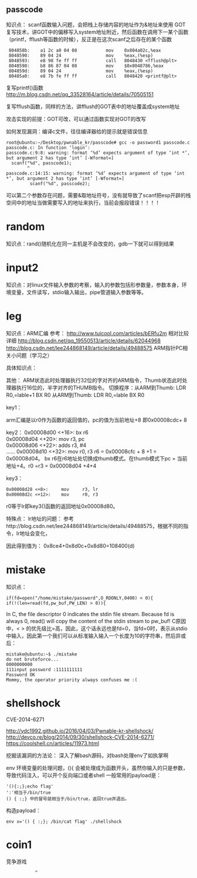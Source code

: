 

## passcode 

知识点： 
scanf函数输入问题，会把栈上存储内容的地址作为&地址来使用
GOT 复写技术，讲GOT中的偏移写入system地址附近，然后函数在调用下一某个函数（printf，fflush等函数的时候），反正是在这次scanf之后存在的某个函数


	 804858b:    a1 2c a0 04 08           mov    0x804a02c,%eax
	 8048590:    89 04 24                 mov    %eax,(%esp)
	 8048593:    e8 98 fe ff ff           call   8048430 <fflush@plt>
	 8048598:    b8 86 87 04 08           mov    $0x8048786,%eax
	 804859d:    89 04 24                 mov    %eax,(%esp)
	 80485a0:    e8 7b fe ff ff           call   8048420 <printf@plt>

复写printf()函数
http://m.blog.csdn.net/qq_33528164/article/details/70505151

复写fflush函数，同样的方法，讲fflush的GOT表中的地址覆盖成system地址

攻击实现的前提：GOT可改，可以通过函数实现对GOT的改写

如何发现漏洞：编译c文件，往往编译器给的提示就是错误信息

	root@ubuntu:~/Desktop/pwnable_kr/passcode# gcc -o password1 passcode.c
	passcode.c: In function ‘login’:
	passcode.c:9:8: warning: format ‘%d’ expects argument of type ‘int *’, but argument 2 has type ‘int’ [-Wformat=]
	  scanf("%d", passcode1);
	        ^
	passcode.c:14:15: warning: format ‘%d’ expects argument of type ‘int *’, but argument 2 has type ‘int’ [-Wformat=]
	         scanf("%d", passcode2);

可以第二个参数存在问题，需要&取地址符号，没有就导致了scanf把esp开辟的栈空间中的地址当做需要写入的地址来执行，当前会报段错误！！！！

# random 

知识点：rand()随机化在同一主机是不会改变的，gdb一下就可以得到结果


# input2

知识点：对linux文件输入参数的考察，输入的参数包括形参数量，参数本身，环境变量，文件读写，stdio输入输出，pipe管道输入参数等等。

# leg 

知识点：ARM汇编
参考：
http://www.tuicool.com/articles/bERfu2m 相对比较详细
http://blog.csdn.net/qq_19550513/article/details/62044968 
http://blog.csdn.net/lee244868149/article/details/49488575 ARM指针PC相关小问题（学习之）


具体知识点：

其他：
ARM状态此时处理器执行32位的字对齐的ARM指令，Thumb状态此时处理器执行16位的，半字对齐的THUMB指令。 切换程序：从ARM到Thumb: LDR R0,=lable+1 BX R0 从ARM到Thumb: LDR R0,=lable BX R0

key1：

arm汇编是以r0作为函数的返回值的，pc的值为当前地址+8 即0x00008cdc+ 8

key2：
	0x00008d00 <+16>:    bx      r6                                          
	0x00008d04 <+20>:    mov     r3, pc                                      
	0x00008d06 <+22>:    adds    r3, #4   
	......
0x00008d10  <+32>:   mov r0, r3
r6 = 0x00008cfc + 8 +1 = 0x00008d04。 bx r6在r6地址处切换成thumb模式。在thumb模式下pc = 当前地址+4。r0 =r3 = 0x00008d04 +4+4

key3：

	0x00008d28 <+8>:     mov     r3, lr                                        
	0x00008d2c <+12>:    mov     r0, r3
r0等于lr即key3()函数的返回地址0x00008d80。

特殊点：
lr地址的问题：
参考http://blog.csdn.net/lee244868149/article/details/49488575，根据不同的指令，lr地址会变化，

因此得到值为：
0x8ce4+0x8d0c+0x8d80=108400(d)

# mistake

知识点：

	if(fd=open("/home/mistake/password",O_RDONLY,0400) < 0){
	if(!(len=read(fd,pw_buf,PW_LEN) > 0)){

In C, the file descriptor 0 indicates the stdin file stream. Because fd is always 0, read() will copy the content of the stdin stream to pw_buf!
C原因中，<  > 的优先级比=高，因此，这个话永远也是fd=0，当fd=0时，表示从stdio中输入，因此第一个我们可以从标准输入输入一个长度为10的字符串，然后异或后：

	mistake@ubuntu:~$ ./mistake
	do not bruteforce...
	0000000000
	111input password :1111111111
	Password OK
	Mommy, the operator priority always confuses me :(



# shellshock 

CVE-2014-6271 

http://ydc1992.github.io/2016/04/03/Pwnable-kr-shellshock/
http://devco.re/blog/2014/09/30/shellshock-CVE-2014-6271/
https://coolshell.cn/articles/11973.html



挖掘该漏洞的方法论： 深入了解bash源码，对bash处理env了如执掌啊

env 环境变量的处理问题，(){ 会被处理成为函数开头，虽然你输入的只是参数，导致代码注入，可以开个反向端口或者shell
一般常用的payload是：

	'(){:;};echo flag'
	':'相当于/bin/true 
    () { :;} 中的冒号就相当于/bin/true，返回true并退出。

构造payload：

    env x='() { :;}; /bin/cat flag' ./shellshock




# coin1 

竞争游戏













               ^
